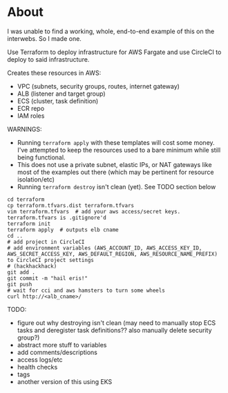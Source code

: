 # About

I was unable to find a working, whole, end-to-end example of this on the interwebs. So I made one.  

Use Terraform to deploy infrastructure for AWS Fargate and use CircleCI to deploy to said infrastructure.  

Creates these resources in AWS:  
- VPC (subnets, security groups, routes, internet gateway)  
- ALB (listener and target group)  
- ECS (cluster, task definition)  
- ECR repo  
- IAM roles  

WARNINGS:
- Running `terraform apply` with these templates will cost some money. I've attempted to keep the resources used to a bare minimum while still being functional.  
- This does not use a private subnet, elastic IPs, or NAT gateways like most of the examples out there (which may be pertinent for resource isolation/etc)  
- Running `terraform destroy` isn't clean (yet). See TODO section below  

```
cd terraform
cp terraform.tfvars.dist terraform.tfvars
vim terraform.tfvars  # add your aws access/secret keys. terraform.tfvars is .gitignore'd
terraform init
terraform apply  # outputs elb cname
cd ..
# add project in CircleCI
# add environment variables (AWS_ACCOUNT_ID, AWS_ACCESS_KEY_ID, AWS_SECRET_ACCESS_KEY, AWS_DEFAULT_REGION, AWS_RESOURCE_NAME_PREFIX) to CircleCI project settings
# (hackhackhack)
git add .
git commit -m "hail eris!"
git push
# wait for cci and aws hamsters to turn some wheels
curl http://<alb_cname>/
```

TODO:  
- figure out why destroying isn't clean (may need to manually stop ECS tasks and deregister task definitions?? also manually delete security group?)  
- abstract more stuff to variables  
- add comments/descriptions  
- access logs/etc  
- health checks  
- tags  
- another version of this using EKS
